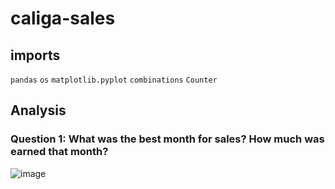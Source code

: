 # caliga-sales


## imports
`pandas` `os` `matplotlib.pyplot` `combinations` `Counter`

## Analysis
### Question 1: What was the best month for sales? How much was earned that month?
![image](https://user-images.githubusercontent.com/101984538/222215477-eb1d6150-9881-4a18-b5f2-323fbd9f82d9.png)
